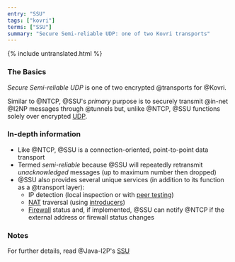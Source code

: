 ```yaml
---
entry: "SSU"
tags: ["kovri"]
terms: ["SSU"]
summary: "Secure Semi-reliable UDP: one of two Kovri transports"
---
```


{% include untranslated.html %}
### The Basics

*Secure Semi-reliable UDP* is one of two encrypted @transports for @Kovri.

Similar to @NTCP, @SSU's *primary* purpose is to securely transmit @in-net @I2NP messages through @tunnels but, unlike @NTCP, @SSU functions solely over encrypted [UDP](https://en.wikipedia.org/wiki/User_Datagram_Protocol).

### In-depth information

- Like @NTCP, @SSU is a connection-oriented, point-to-point data transport
- Termed *semi-reliable* because @SSU will repeatedly retransmit *unacknowledged* messages (up to maximum number then dropped)
- @SSU also provides several unique services (in addition to its function as a @transport layer):
  - IP detection (local inspection or with [peer testing](https://geti2p.net/en/docs/transport/ssu#peerTesting))
  - [NAT](https://en.wikipedia.org/wiki/Network_address_translation) traversal (using [introducers](https://geti2p.net/en/docs/transport/ssu#introduction))
  - [Firewall](https://en.wikipedia.org/wiki/Firewall_%28computing%29) status and, if implemented, @SSU can notify @NTCP if the external address or firewall status changes

### Notes

For further details, read @Java-I2P's [SSU](https://geti2p.net/en/docs/transport/ssu)
